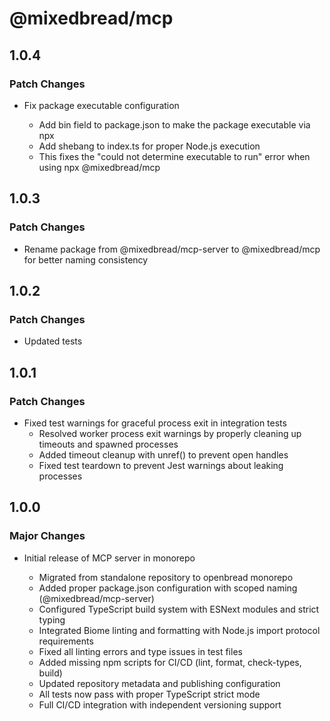 # @mixedbread/mcp

## 1.0.4

### Patch Changes

- Fix package executable configuration

  - Add bin field to package.json to make the package executable via npx
  - Add shebang to index.ts for proper Node.js execution
  - This fixes the "could not determine executable to run" error when using npx @mixedbread/mcp

## 1.0.3

### Patch Changes

- Rename package from @mixedbread/mcp-server to @mixedbread/mcp for better naming consistency

## 1.0.2

### Patch Changes

- Updated tests

## 1.0.1

### Patch Changes

- Fixed test warnings for graceful process exit in integration tests
  - Resolved worker process exit warnings by properly cleaning up timeouts and spawned processes
  - Added timeout cleanup with unref() to prevent open handles
  - Fixed test teardown to prevent Jest warnings about leaking processes

## 1.0.0

### Major Changes

- Initial release of MCP server in monorepo

  - Migrated from standalone repository to openbread monorepo
  - Added proper package.json configuration with scoped naming (@mixedbread/mcp-server)
  - Configured TypeScript build system with ESNext modules and strict typing
  - Integrated Biome linting and formatting with Node.js import protocol requirements
  - Fixed all linting errors and type issues in test files
  - Added missing npm scripts for CI/CD (lint, format, check-types, build)
  - Updated repository metadata and publishing configuration
  - All tests now pass with proper TypeScript strict mode
  - Full CI/CD integration with independent versioning support
